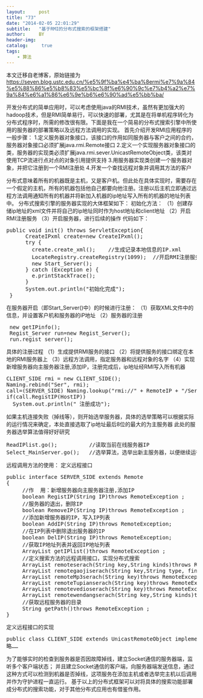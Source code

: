 ```yaml
---
layout:     post
title: "73"
date: "2014-02-05 22:01:29"
subtitle:   "基于RMI的分布式搜索的框架搭建"
author:     BY
header-img:
catalog: 	 true
tags:
    - 算法
---
```


本文迁移自老博客，原始链接为 <https://seven.blog.ustc.edu.cn/%e5%9f%ba%e4%ba%8ermi%e7%9a%84%e5%88%86%e5%b8%83%e5%bc%8f%e6%90%9c%e7%b4%a2%e7%9a%84%e6%a1%86%e6%9e%b6%e6%90%ad%e5%bb%ba/>

开发分布式的简单应用时，可以考虑使用java的RMI技术，虽然有更加强大的hadoop技术，但是RMI简单易行，可以快速的部署，尤其是在将单机程序转化为分布式程序时，所需的修改很有限。下面是我在一个简易的分布式搜索引擎中所使用的服务器的部署策略以及远程方法调用的实现。
首先介绍开发RMI应用程序的一般步骤：
1.定义服务器对象接口，该接口的作用如同服务器与客户之间的合约，服务器对象接口必须扩展java.rmi.Remote接口
2.定义一个实现服务器对象接口的类，服务器的实现类必须扩展java.rmi.sever.UnicastRemoteObject类，该类对使用TCP流进行点对点的对象引用提供支持
3.用服务器实现类创建一个服务器对象，并把它注册到一个RMI注册处
4.开发一个查找远程对象并调用其方法的客户

分布式意味着所有的机器既是主机，又是客户机。但此处在具体实现时，需要存在一个假定的主机，所有的机器包括他自己都要向他注册。注册以后主机立即通过远程方法调用通知所有的机器并将新加入机器的ip地址写入所有的机器的地址列表中。
分布式搜索引擎的服务器实现的大体框架如下：
初始化方法：
（1）创建存储ip地址的xml文件并将自己的ip地址同时作为host地址和client地址
（2）开启RMI注册服务
（3）开启服务器，进行后续的操作
代码如下：
<pre class="brush:[java]">
public void init() throws ServletException{
      CreateIPxml create=new CreateIPxml();               
      try {
		create.create_xml();    //生成记录本地信息的IP.xml
		LocateRegistry.createRegistry(1099);  //开启RMI注册服务
		new Start_Server();
	  } catch (Exception e) {
		e.printStackTrace();
      }
      System.out.println("初始化完成");
 }
</pre>
在服务器开启（即Start_Server()中）的时候进行注册：
（1）获取XML文件中的信息，并设置客户机和服务器的iP地址
（2）服务器的注册
<pre class="brush:[java]">
 new getIPinfo();
 Regist_Server run=new Regist_Server();
 run.regist_server();
</pre>
具体的注册过程
（1）生成提供RMI服务的接口
（2）将提供服务的接口绑定在本地的RMI服务器上
（3）远程方法调用，指定服务器和远程对象的名字
（4）实现新增服务器向主服务器注册,添加IP，注册完成后，ip地址经RMI写入所有机器
<pre class="brush:[java]">
CLIENT_SIDE rmi = new CLIENT_SIDE();       
Naming.rebind("Ser", rmi);						   
call=(SERVER_SIDE) Naming.lookup("rmi://" + RemoteIP + "/Ser");
if(call.RegistIP(HostIP))
  System.out.println(" 注册成功");
</pre>
如果主机连接失败（掉线等），则开始选举服务器，具体的选举策略可以根据实际的运行情况来确定，本处直接选取了ip地址最后8位的最大的为主服务器
此处的服务器选举算法值得好好研究
<pre class="brush:[java]">
ReadIPlist.go();          //读取当前在线服务器IP
Select_MainServer.go();   //选举算法，选举出新主服务器，以便继续运行
</pre>
远程调用方法的使用：
定义远程接口
<pre class="brush:[java]">
public interface SERVER_SIDE extends Remote 
{ 
     //作  用：新增服务器向主服务器注册,添加IP
     boolean RegistIP(String IP)throws RemoteException ; 
     //服务器的退出，删除IP
     boolean RemoveIP(String IP)throws RemoteException ;   
     //添加新增服务器的IP，写入IP列表
     boolean AddIP(String IP)throws RemoteException;
     //在IP列表中删除退出服务器的IP
     boolean DelIP(String IP)throws RemoteException;    
     //获取IP地址列表并返回IP地址列表
     ArrayList getIPlist()throws RemoteException ;
     //定义搜索方法的远程调用接口，实现分布式搜索
     ArrayList remoteserach(String key,String kinds)throws RemoteException ;
     ArrayList remotegaojiserach(String key,String type, final String author,final String publisher,final String nokey,final String kind)throws RemoteException ;
     ArrayList remoteMp3serach(String key)throws RemoteException ;
     ArrayList remoteTupianserach(String key)throws RemoteException ;
     ArrayList remotevedioserach(String key)throws RemoteException ;
     ArrayList remotewendangserach(String key,String kinds)throws RemoteException ;    
     //获取远程服务器的目录 
     String getPath()throws RemoteException ;
}   
</pre>
定义远程接口的实现
<pre class="brush:[java]">
public class CLIENT_SIDE extends UnicastRemoteObject implements SERVER_SIDE 
略……
</pre>
为了能够实时的检查到服务器是否因故障掉线，建立Socket通信的服务器端，监听多个客户端状态；
并且建立Socket通信的客户端，向服务器端发送信息，通过这种方式可以检测到机器是否掉线，这项服务在添加主机或者选举完主机以后调用并作为守护进程一直运行。
基于以上的分布式框架可以对将具体的搜索功能部署成分布式的搜索功能，对于其他分布式应用也有借鉴作用。
